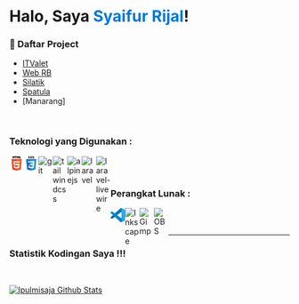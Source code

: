 # Halo, Saya <span style="color:#0078d7">Syaifur Rijal</span>!

### 📕 Daftar Project

- [ITValet](https://webapps.bps.go.id/sulbar/itvalet/)
- [Web RB](https://bpsprovsulbar.id/rb)
- [Silatik](https://bpsprovsulbar.id/silatik)
- [Spatula](https://webapps.bps.go.id/sulbar/spatula/)
- [Manarang]

<br/>

### Teknologi yang Digunakan :

<a href="https://www.w3.org/html/" target="_blank">
<img align="left" alt="HTML5" width="26px" src="https://raw.githubusercontent.com/github/explore/80688e429a7d4ef2fca1e82350fe8e3517d3494d/topics/html/html.png" />
</a>
<a href="https://www.w3schools.com/css/" target="_blank">
<img align="left" alt="CSS3" width="26px" src="https://raw.githubusercontent.com/github/explore/80688e429a7d4ef2fca1e82350fe8e3517d3494d/topics/css/css.png" />
</a>
<a href="https://git-scm.com/" target="_blank">
<img align="left" alt="git" width="26px" src="https://www.vectorlogo.zone/logos/git-scm/git-scm-icon.svg"/>
</a>
<a href="https://tailwindcss.com/" target="_blank">
<img align="left" alt="tailwindcss" width="26px" src="https://bourhaouta.gallerycdn.vsassets.io/extensions/bourhaouta/tailwindshades/0.0.5/1592520164095/Microsoft.VisualStudio.Services.Icons.Default" />
</a>
<a href="https://tailwindcss.com/" target="_blank">
<img align="left" alt="alpinejs" width="26px" src="https://ih1.redbubble.net/image.2429658266.3489/st,small,507x507-pad,600x600,f8f8f8.jpg" />
</a>
<a href="https://laravel.com/" target="_blank">
<img align="left" alt="laravel" width="26px" src="https://static-00.iconduck.com/assets.00/laravel-icon-497x512-uwybstke.png" />
<a href="https://laravel-livewire.com/" target="_blank">
<img align="left" alt="laravel-livewire" width="26px" src="https://laravel-livewire.com/img/twitter.png" />
</a>
<br />
<br />

### Perangkat Lunak :

<a href="https://code.visualstudio.com/" target="_blank">
<img align="left" alt="Visual Studio Code" width="26px" src="https://raw.githubusercontent.com/github/explore/80688e429a7d4ef2fca1e82350fe8e3517d3494d/topics/visual-studio-code/visual-studio-code.png" />
</a>
<a href="https://inkscape.org/" target="_blank">
<img align="left" alt="Inkscape" width="26px" src="https://raw.githubusercontent.com/wjramos/flat.icns/inkscape/pngs/inkscape.png"/>
</a>
<a href="https://www.gimp.org/" target="_blank">
<img align="left" alt="Gimp" width="26px" src="https://icons.iconarchive.com/icons/bokehlicia/captiva/256/gimp-icon.png"/>
</a>
<a href="https://obsproject.com/" target="_blank">
<img align="left" alt="OBS" width="26px" src="https://i.pinimg.com/originals/77/4a/c2/774ac2626cfb808587f169ee4667524c.png"/>
</a>


<br />
<br />

---

### Statistik Kodingan Saya !!!
<br />

[![Ipulmisaja Github Stats](https://github-readme-stats.vercel.app/api?username=ipulmisaja&include_all_commits=true&count_private=true&show_icons=true&line_height=20&title_color=FFFFFF&icon_color=FFFFFF&text_color=FFFFFF&bg_color=0D1117)](https://github.com/anuraghazra/github-readme-stats)
